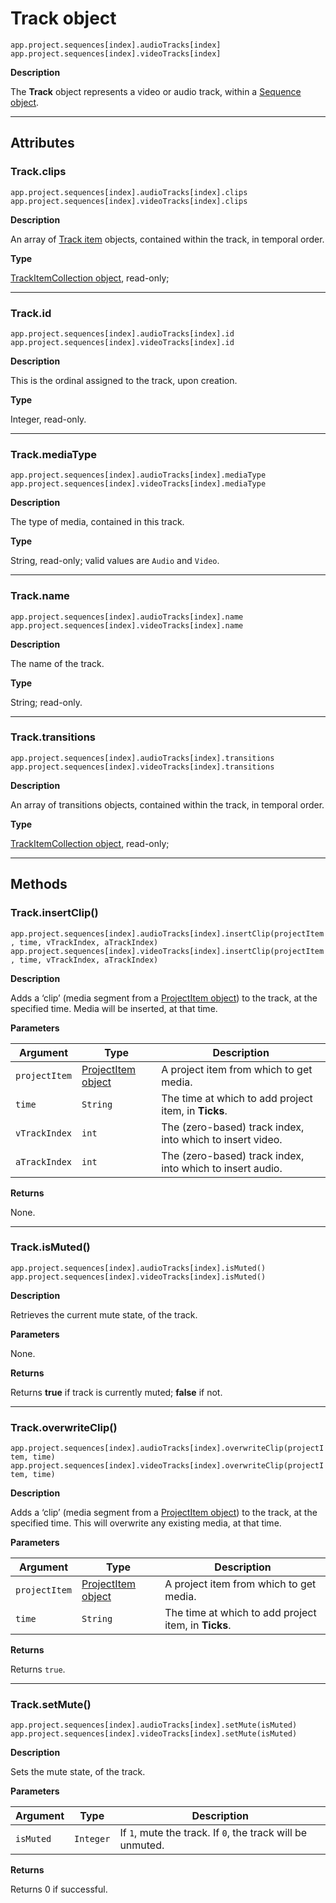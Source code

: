 <a id="track"></a>

# Track object

`app.project.sequences[index].audioTracks[index]`
<br/>
`app.project.sequences[index].videoTracks[index]`
<br/>

**Description**

The **Track** object represents a video or audio track, within a [Sequence object](sequence.md#sequence).

---

## Attributes

<a id="track-clips"></a>

### Track.clips

`app.project.sequences[index].audioTracks[index].clips`
<br/>
`app.project.sequences[index].videoTracks[index].clips`
<br/>

**Description**

An array of [Track item](../item/trackitem.md#trackitem) objects, contained within the track, in temporal order.

**Type**

[TrackItemCollection object](../collection/trackitemcollection.md#trackitemcollection), read-only;

---

<a id="track-id"></a>

### Track.id

`app.project.sequences[index].audioTracks[index].id`
<br/>
`app.project.sequences[index].videoTracks[index].id`
<br/>

**Description**

This is the ordinal assigned to the track, upon creation.

**Type**

Integer, read-only.

---

<a id="track-mediatype"></a>

### Track.mediaType

`app.project.sequences[index].audioTracks[index].mediaType`
<br/>
`app.project.sequences[index].videoTracks[index].mediaType`
<br/>

**Description**

The type of media, contained in this track.

**Type**

String, read-only; valid values are `Audio` and `Video`.

---

<a id="track-name"></a>

### Track.name

`app.project.sequences[index].audioTracks[index].name`
<br/>
`app.project.sequences[index].videoTracks[index].name`
<br/>

**Description**

The name of the track.

**Type**

String; read-only.

---

<a id="track-transitions"></a>

### Track.transitions

`app.project.sequences[index].audioTracks[index].transitions`
<br/>
`app.project.sequences[index].videoTracks[index].transitions`
<br/>

**Description**

An array of transitions objects, contained within the track, in temporal order.

**Type**

[TrackItemCollection object](../collection/trackitemcollection.md#trackitemcollection), read-only;

---

## Methods

<a id="track-insertclip"></a>

### Track.insertClip()

`app.project.sequences[index].audioTracks[index].insertClip(projectItem, time, vTrackIndex, aTrackIndex)`
<br/>
`app.project.sequences[index].videoTracks[index].insertClip(projectItem, time, vTrackIndex, aTrackIndex)`
<br/>

**Description**

Adds a ‘clip’ (media segment from a [ProjectItem object](../item/projectitem.md#projectitem)) to the track, at the specified time. Media will be inserted, at that time.

**Parameters**

| Argument      | Type                                                     | Description                                               |
|---------------|----------------------------------------------------------|-----------------------------------------------------------|
| `projectItem` | [ProjectItem object](../item/projectitem.md#projectitem) | A project item from which to get media.                   |
| `time`        | `String`                                                 | The time at which to add project item, in **Ticks**.      |
| `vTrackIndex` | `int`                                                    | The (zero-based) track index, into which to insert video. |
| `aTrackIndex` | `int`                                                    | The (zero-based) track index, into which to insert audio. |

**Returns**

None.

---

<a id="track-ismuted"></a>

### Track.isMuted()

`app.project.sequences[index].audioTracks[index].isMuted()`
<br/>
`app.project.sequences[index].videoTracks[index].isMuted()`
<br/>

**Description**

Retrieves the current mute state, of the track.

**Parameters**

None.

**Returns**

Returns **true** if track is currently muted; **false** if not.

---

<a id="track-overwriteclip"></a>

### Track.overwriteClip()

`app.project.sequences[index].audioTracks[index].overwriteClip(projectItem, time)`
<br/>
`app.project.sequences[index].videoTracks[index].overwriteClip(projectItem, time)`
<br/>

**Description**

Adds a ‘clip’ (media segment from a [ProjectItem object](../item/projectitem.md#projectitem)) to the track, at the specified time. This will overwrite any existing media, at that time.

**Parameters**

| Argument      | Type                                                     | Description                                          |
|---------------|----------------------------------------------------------|------------------------------------------------------|
| `projectItem` | [ProjectItem object](../item/projectitem.md#projectitem) | A project item from which to get media.              |
| `time`        | `String`                                                 | The time at which to add project item, in **Ticks**. |

**Returns**

Returns `true`.

---

<a id="track-setmute"></a>

### Track.setMute()

`app.project.sequences[index].audioTracks[index].setMute(isMuted)`
<br/>
`app.project.sequences[index].videoTracks[index].setMute(isMuted)`
<br/>

**Description**

Sets the mute state, of the track.

**Parameters**

| Argument   | Type      | Description                                                |
|------------|-----------|------------------------------------------------------------|
| `isMuted`  | `Integer` | If `1`, mute the track. If `0`, the track will be unmuted. |

**Returns**

Returns 0 if successful.
